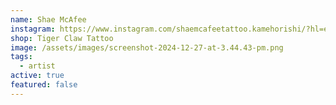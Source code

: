 ```yaml
---
name: Shae McAfee
instagram: https://www.instagram.com/shaemcafeetattoo.kamehorishi/?hl=en
shop: Tiger Claw Tattoo
image: /assets/images/screenshot-2024-12-27-at-3.44.43-pm.png
tags:
  - artist
active: true
featured: false
---
```

